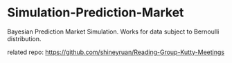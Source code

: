 # Simulation-Prediction-Market

Bayesian Prediction Market Simulation. Works for data subject to Bernoulli distribution.

related repo:
https://github.com/shineyruan/Reading-Group-Kutty-Meetings
